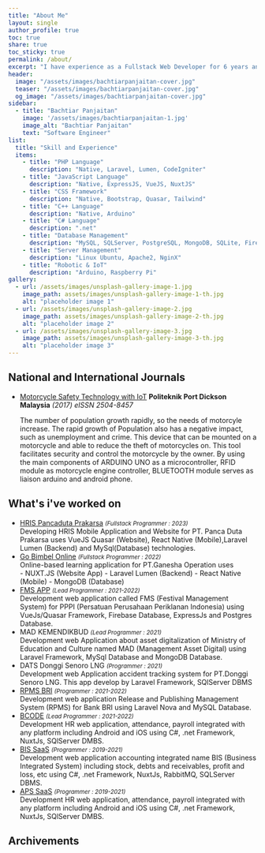 ```yaml
---
title: "About Me"
layout: single
author_profile: true
toc: true
share: true
toc_sticky: true
permalink: /about/
excerpt: "I have experience as a Fullstack Web Developer for 6 years and Desktop App Developer for 2 years. I usually work on projects using PHP, Javascript and CSS frameworks so that the process of working on a website application can be faster. I am currently building several PHP packages that I publish on packagist so that they can be used by other developers."
header:
  image: "/assets/images/bachtiarpanjaitan-cover.jpg"
  teaser: "/assets/images/bachtiarpanjaitan-cover.jpg"
  og_image: "/assets/images/bachtiarpanjaitan-cover.jpg"
sidebar:
  - title: "Bachtiar Panjaitan"
    image: '/assets/images/bachtiarpanjaitan-1.jpg'
    image_alt: "Bachtiar Panjaitan"
    text: "Software Engineer"
list:
  title: "Skill and Experience"
  items:
    - title: "PHP Language"
      description: "Native, Laravel, Lumen, CodeIgniter"
    - title: "JavaScript Language"
      description: "Native, ExpressJS, VueJS, NuxtJS"
    - title: "CSS Framework"
      description: "Native, Bootstrap, Quasar, Tailwind"
    - title: "C++ Language"
      description: "Native, Arduino"
    - title: "C# Language"
      description: ".net"
    - title: "Database Management"
      description: "MySQL, SQLServer, PostgreSQL, MongoDB, SQLite, Firebase"
    - title: "Server Management"
      description: "Linux Ubuntu, Apache2, NginX"
    - title: "Robotic & IoT"
      description: "Arduino, Raspberry Pi"
gallery:
  - url: /assets/images/unsplash-gallery-image-1.jpg
    image_path: assets/images/unsplash-gallery-image-1-th.jpg
    alt: "placeholder image 1"
  - url: /assets/images/unsplash-gallery-image-2.jpg
    image_path: assets/images/unsplash-gallery-image-2-th.jpg
    alt: "placeholder image 2"
  - url: /assets/images/unsplash-gallery-image-3.jpg
    image_path: assets/images/unsplash-gallery-image-3-th.jpg
    alt: "placeholder image 3"
---
```


## National and International Journals
- [Motorcycle Safety Technology with IoT](https://www.researchgate.net/publication/358741686_MOTORCYCLE_SAFETY_TECHNOLOGY_WITH_IOT)
  **Politeknik Port Dickson Malaysia** _(2017) eISSN 2504-8457_
  
  The number of population growth rapidly, so the needs of motorcyle increase. The rapid growth of Population also has a negative impact, such as unemployment and crime. This device that can be mounted on a motorcycle and able to reduce the theft of motorcycles on. This tool facilitates security and control the motorcycle by the owner. By using the main components of ARDUINO UNO as a microcontroller, RFID module as motorcycle engine controller, BLUETOOTH module serves as liaison arduino and android phone.

## What's i've worked on
- [HRIS Pancaduta Prakarsa](https://hrattpancaduta.com) <small>_(Fullstack Programmer : 2023)_</small>
  <div>Developing HRIS Mobile Application and Website for PT. Panca Duta Prakarsa uses VueJS Quasar (Website), React Native (Mobile),Laravel Lumen (Backend) and MySql(Database) technologies.</div>
- [Go Bimbel Online](https://student.gobimbelonline.net) <small>_(Fullstack Programmer : 2022)_</small>
  <div>Online-based learning application for PT.Ganesha Operation uses</div>
    - NUXT.JS (Website App)
    - Laravel Lumen (Backend)
    - React Native (Mobile)
    - MongoDB (Database)
- [FMS APP](https://registrasicp.com/) <small>_(Lead Programmer : 2021-2022)_</small>
  <div>Development web application called FMS (Festival Management System) for PPPI (Persatuan Perusahaan Periklanan Indonesia) using VueJs/Quasar Framework, Firebase Database, ExpressJs and Postgres Database.</div>
- MAD KEMENDIKBUD <small>_(Lead Programmer : 2021)_</small>
  <div>Development web Application about asset digitalization of Ministry of Education and Culture named MAD (Management Asset Digital) using Laravel Framework, MySql Database and MongoDB Database.</div>
- DATS Donggi Senoro LNG <small>_(Programmer : 2021)_</small>
  <div>Development web Application accident tracking system for PT.Donggi Senoro LNG. This app develop by Laravel Framework, SQlServer DBMS</div>
- [RPMS BRI](https://bri-rpms.id/) <small>_(Programmer : 2021-2022)_</small>
  <div>Development web application Release and Publishing Management System (RPMS) for Bank BRI using Laravel Nova and MySQL Database.</div>
- [BCODE](https://assesment.bcode.id/dewasa/) <small>_(Lead Programmer : 2021-2022)_</small>
  <div>Development HR web application, attendance, payroll integrated with any platform including Android and iOS using C#, .net Framework, NuxtJs, SQlServer DMBS.</div>
- [BIS SaaS](https://bis.mpssoft.co.id/) <small>_(Programmer : 2019-2021)_</small>
  <div>Development web application accounting integrated name BIS (Business Integrated System) including stock, debts and receivables, profit and loss, etc using C#, .net Framework, NuxtJs, RabbitMQ, SQLServer DBMS.</div>
- [APS SaaS](https://aps.mpssoft.co.id/) <small>_(Programmer : 2019-2021)_</small>
  <div>Development HR web application, attendance, payroll integrated with any platform including Android and iOS using C#, .net Framework, NuxtJs, SQlServer DMBS.</div>

## Archivements